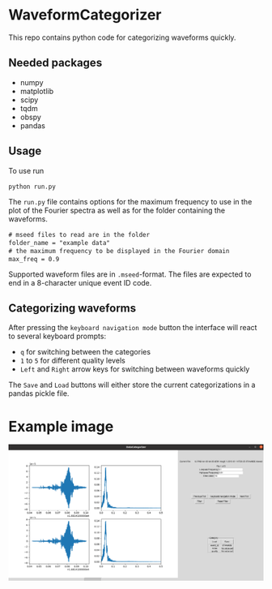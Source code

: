 # WaveformCategorizer
This repo contains python code for categorizing waveforms quickly.

## Needed packages
- numpy
- matplotlib
- scipy
- tqdm
- obspy
- pandas 

## Usage
To use run

```
python run.py
```

The `run.py` file contains options for the maximum frequency to use in the plot of the Fourier spectra as well as for the folder containing the waveforms.

```
# mseed files to read are in the folder
folder_name = "example data"
# the maximum frequency to be displayed in the Fourier domain
max_freq = 0.9
```

Supported waveform files are in `.mseed`-format. The files are expected to end in a 8-character unique event ID code.


## Categorizing waveforms
After pressing the `keyboard navigation mode` button the interface will react to several keyboard prompts:
- `q` for switching between the categories
- `1` to `5` for different quality levels
- `Left` and `Right` arrow keys for switching between waveforms quickly

The `Save` and `Load` buttons will either store the current categorizations in a pandas pickle file.


# Example image
<picture>
 <img src="example_usage.png">
</picture>
